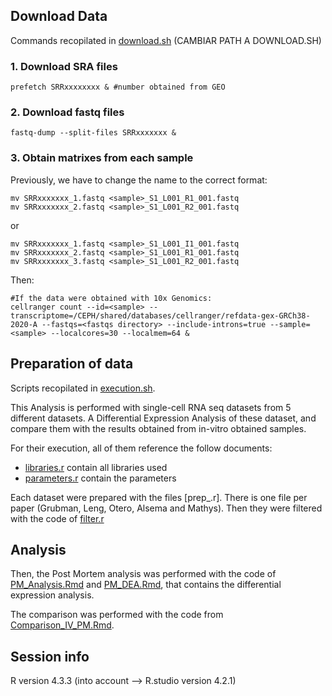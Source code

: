 ## Download Data
Commands recopilated in [download.sh]() (CAMBIAR PATH A DOWNLOAD.SH)
### 1. Download SRA files
```
prefetch SRRxxxxxxxx & #number obtained from GEO
```
### 2. Download fastq files
```
fastq-dump --split-files SRRxxxxxxx &
```

### 3. Obtain matrixes from each sample
Previously, we have to change the name to the correct format: 
```
mv SRRxxxxxxx_1.fastq <sample>_S1_L001_R1_001.fastq
mv SRRxxxxxxx_2.fastq <sample>_S1_L001_R2_001.fastq
```
or
```
mv SRRxxxxxxx_1.fastq <sample>_S1_L001_I1_001.fastq
mv SRRxxxxxxx_2.fastq <sample>_S1_L001_R1_001.fastq
mv SRRxxxxxxx_3.fastq <sample>_S1_L001_R2_001.fastq
```
Then: 
```
#If the data were obtained with 10x Genomics: 
cellranger count --id=<sample> --transcriptome=/CEPH/shared/databases/cellranger/refdata-gex-GRCh38-2020-A --fastqs=<fastqs directory> --include-introns=true --sample=<sample> --localcores=30 --localmem=64 &
```

## Preparation of data
Scripts recopilated in [execution.sh](https://github.com/mariavam/ADSC/blob/e813a092c0852a398b6b3126c708beb337571a48/execution.sh).

This Analysis is performed with single-cell RNA seq datasets from 5 different datasets. A Differential Expression Analysis of these dataset, and compare them with the results obtained from in-vitro obtained samples. 

For their execution, all of them reference the follow documents:
  + [libraries.r](https://github.com/mariavam/ADSC/blob/master/libraries.r) contain all libraries used
  + [parameters.r](https://github.com/mariavam/ADSC/blob/master/parameters.r) contain the parameters

Each dataset were prepared with the files [prep_<papername>.r]. There is one file per paper (Grubman, Leng, Otero, Alsema and Mathys).
Then they were filtered with the code of [filter.r](https://github.com/mariavam/ADSC/blob/master/filter.r)

## Analysis
Then, the Post Mortem analysis was performed with the code of [PM_Analysis.Rmd](https://github.com/mariavam/ADSC/blob/master/PM_Analysis.Rmd) and [PM_DEA.Rmd](https://github.com/mariavam/ADSC/blob/master/PM_DEA.Rmd), that contains the differential expression analysis. 

The comparison was performed with the code from [Comparison_IV_PM.Rmd](https://github.com/mariavam/ADSC/blob/master/Comparison_IV_PM.Rmd).

## Session info
R version 4.3.3 (into account --> R.studio version 4.2.1)

